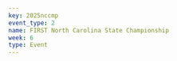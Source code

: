 ```yaml
---
key: 2025nccmp
event_type: 2
name: FIRST North Carolina State Championship
week: 6
type: Event
---
```

